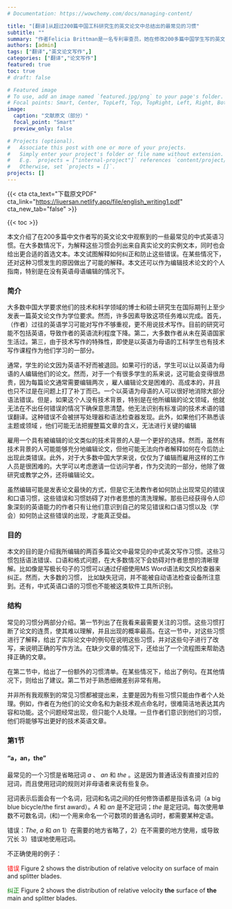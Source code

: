 ```yaml
---
# Documentation: https://wowchemy.com/docs/managing-content/

title: "[翻译]从超过200篇中国工科研究生的英文论文中总结出的最常见的习惯"
subtitle: ""
summary: "作者Felicia Brittman是一名专利审查员，她在修改200多篇中国学生写的英文论文后，发表了这篇详细指导中国学生如何写好英文论文的文献，针对一些中国学生常犯的错误进行了讲解，十分值得阅读，因此我在学习阅读的同时将原文简单的翻译了一下。"
authors: [admin]
tags: ["翻译","英文论文写作",]
categories: ["翻译","论文写作"]
featured: true
toc: true
# draft: false

# Featured image
# To use, add an image named `featured.jpg/png` to your page's folder.
# Focal points: Smart, Center, TopLeft, Top, TopRight, Left, Right, BottomLeft, Bottom, BottomRight.
image:
  caption: "文献原文（部分）"
  focal_point: "Smart"
  preview_only: false

# Projects (optional).
#   Associate this post with one or more of your projects.
#   Simply enter your project's folder or file name without extension.
#   E.g. `projects = ["internal-project"]` references `content/project/deep-learning/index.md`.
#   Otherwise, set `projects = []`.
projects: []
---
```


{{< cta cta_text="下载原文PDF" cta_link="https://liuersan.netlify.app/file/english_writing1.pdf" cta_new_tab="false" >}}


{{< toc >}}

本文介绍了在200多篇中文作者写的英文论文中观察到的一些最常见的中式英语习惯。在大多数情况下，为解释这些习惯会列出来自真实论文的实例文本，同时也会给出更合适的首选文本。本文试图解释如何纠正和防止这些错误。在某些情况下，还对这种习惯发生的原因做出了可能的解释。本文还可以作为编辑技术论文的个人指南，特别是在没有英语母语编辑的情况下。


### 简介

大多数中国大学要求他们的技术和科学领域的博士和硕士研究生在国际期刊上至少发表一篇英文论文作为学位要求。然而，许多因素导致这项任务难以完成。首先，（作者）过往的英语学习可能对写作不够重视，更不用说技术写作。目前的研究可能不包括英语，导致作者的英语流利程度下降。第二，大多数作者从未在英语国家生活过。第三，由于技术写作的特殊性，即使是以英语为母语的工科学生也有技术写作课程作为他们学习的一部分。

通常，学生的论文因为英语不好而被退回。如果可行的话，学生可以让以英语为母语的人编辑他们的论文。然而，对于一个有很多学生的系来说，这可能会变得很昂贵，因为每篇论文通常需要编辑两次 ，雇人编辑论文是困难的、高成本的，并且也只不过是在问题上打了补丁而已。一个以英语为母语的人可以很好地消除大部分语法错误。但是，如果这个人没有技术背景，特别是在他所编辑的论文领域，他就无法在不出任何错误的情况下确保意思清楚。他无法识别有标准词的技术术语的错误翻译。这种错误不会被拼写处理器和语法检查器发现。此外，如果他们不熟悉该主题或领域 ，他们可能无法把握整篇文章的含义，无法进行关键的编辑

雇用一个具有被编辑的论文类似的技术背景的人是一个更好的选择。然而，虽然有技术背景的人可能能够充分地编辑论文，但他可能无法向作者解释如何在今后防止出现此类错误。此外，对于大多数中国大学来说，仅仅为了编辑而雇用这样的工作人员是很困难的。大学可以考虑邀请一位访问学者，作为交流的一部分，他除了做研究或教学之外，还将编辑论文。

虽然编辑可能是发表论文最快的方式，但是它无法教作者如何防止出现常见的错误和口语习惯，这些错误和习惯妨碍了对作者思想的清洗理解。那些已经获得令人印象深刻的英语能力的作者只有让他们意识到自己的常见错误和口语习惯以及（学会）如何防止这些错误的出现，才能真正受益。

### 目的

本文的目的是介绍我所编辑的两百多篇论文中最常见的中式英文写作习惯。这些习惯包括语法错误、口语和格式问题，在大多数情况下会妨碍对作者思想的清晰理解。比如像是写极长句子的习惯可以通过仔细使用MS Word语法和文风检查器来纠正。然而，大多数的习惯， 比如缺失冠词，并不能被自动语法检查设备所注意到。还有，中式英语口语的习惯也不能被这类软件工具所识别。

### 结构

常见的习惯分两部分介绍。第一节列出了在我看来最需要关注的习惯。这些习惯打断了论文的连贯，使其难以理解，并且出现的概率最高。在这一节中，对这些习惯进行了解释，给出了实际论文中的例句在说明这些习惯，并对这些句子进行了改写，来说明正确的写作方法。在缺少文章的情况下，还给出了一个流程图来帮助选择正确的文章。

在第二节中，给出了一份额外的习惯清单。在某些情况下，给出了例句。在其他情况下，则给出了建议。第二节对于熟悉细微差别非常有用。

并非所有我观察到的常见习惯都被提出来，主要是因为有些习惯只能由作者个人处理。例如，作者在为他们的论文命名和为新技术观点命名时，很难简洁地表达其内容和功能。这个问题经常出现，但只能个人处理。一旦作者们意识到他们的习惯，他们将能够写出更好的技术英语文章。

### 第1节

#### “a，an，the”

最常见的一个习惯是省略冠词 _a_ 、  _an_ 和 _the_ 。这是因为普通话没有直接对应的冠词，而且使用冠词的规则对非母语者来说有些复杂。

冠词表示后面会有一个名词，冠词和名词之间的任何修饰语都是指该名词（a big blue bicycle/the first award）。_A_ 和 _an_ 是不定冠词；_the_ 是定冠词。每次使用单数不可数名词，(和)一个用来命名一个可数项的普通名词时，都需要某种定语。

错误：_The_, _a_ 和 _an_ 1）在需要的地方省略了，2）在不需要的地方使用，或导致冗长 3）错误地使用冠词。

不正确使用的例子：

<font color = Red>错误</font> Figure 2 shows the distribution of relative velocity on surface of main and splitter blades.

<font color = Green>纠正</font> Figure 2 shows the distribution of relative velocity **the** surface of **the** main and splitter blades.


